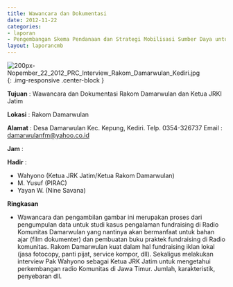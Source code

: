 ```yaml
---
title: Wawancara dan Dokumentasi
date: 2012-11-22
categories:
- laporan
- Pengembangan Skema Pendanaan dan Strategi Mobilisasi Sumber Daya untuk Keberlanjutan Media komunitas di Indonesia
layout: laporancmb
---
```



![200px-Nopember_22_2012_PRC_Interview_Rakom_Damarwulan_Kediri.jpg](/uploads/200px-Nopember_22_2012_PRC_Interview_Rakom_Damarwulan_Kediri.jpg){: .img-responsive .center-block }


**Tujuan** : Wawancara dan Dokumentasi Rakom Damarwulan dan Ketua JRKI Jatim 

**Lokasi** : Rakom Damarwulan 

**Alamat** : Desa Damarwulan Kec. Kepung, Kediri. Telp. 0354-326737 Email : damarwulanfm@yahoo.co.id 

**Jam** : 

**Hadir** :
* Wahyono (Ketua JRK Jatim/Ketua Rakom Damarwulan)
* M. Yusuf (PIRAC)
* Yayan W. (Nine Savana)

**Ringkasan**  
* Wawancara dan pengambilan gambar ini merupakan proses dari pengumpulan data untuk studi kasus pengalaman fundraising di Radio Komunitas Damarwulan yang nantinya akan bermanfaat untuk bahan ajar (film dokumenter) dan pembuatan buku praktek fundraising di Radio komunitas. Rakom Damarwulan kuat dalam hal fundraising iklan lokal (jasa fotocopy, panti pijat, service kompor, dll). Sekaligus melakukan interview Pak Wahyono sebagai Ketua JRK Jatim untuk mengetahui perkembangan radio Komunitas di Jawa Timur. Jumlah, karakteristik, penyebaran dll. 
